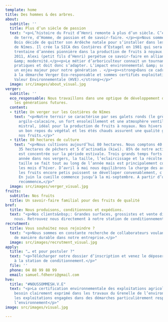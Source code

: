 ```yaml
---
template: home
title: Des hommes & des arbres.
about:
  subtitle: ''
  title: Plus d’un siècle de passion
  text: "<p>L’histoire du Fruit d’Henri remonte à plus d’un siècle. C’est une histoire
    de terre, d’Homme, de passion et de savoir-faire. </p><p>Nous sommes en 1979 lorsqu’Henri
    Bois décide de quitter son Ardèche natale pour s’installer dans les Costières
    de Nîmes. Il crée la SICA des Costières d’Estagel en 1981 qui sera durant une
    trentaine d’années pionnière dans la production de fruits à noyaux. </p><p>Depuis
    2011, Alexi (petit fils d’Henri) perpétue ce savoir-faire en alliant tradition
    &amp; modernité.</p><p>Le métier d’arboriculteur connait un tournant dans ses
    pratiques et doit donc s’adapter. L’impact environnemental &amp; social représente
    un enjeu majeur pour notre génération . </p><p><strong>Dans ce cadre nous adhérons
    à la démarche Verger Eco-responsable et sommes certifiés exploitation à Haute
    Valeur Environnementale (HVE).</strong></p>"
  image: src/images/about_visual.jpg
verger:
  subtitle: ''
  eco_responsable: Nous travaillons dans une optique de développement durable pour
    les générations futures.
  content:
  - title: Un verger sur les Costières de Nîmes
    text: "<p>Notre terroir se caractérise par ses galets ronds (le grès), un sol
      argilo-calacaire, un fort ensoleillement et une atmosphère ventillée par le
      mistral, idéal pour la production de fruits à noyaux. Nos hivers froids permettent
      un bon repos du végétal et les étés chauds assurent une qualité gustative à
      nos fruits.</p>"
  - title: 80 hectares de culture
    text: "<p>Nous cultivons aujourd’hui 80 hectares. Nous comptons 40 hectares d’abricotiers,
      35 hectares de pêchers et 5 d’actinadia (kiwi). 85% de notre activité commerciale
      est concentrée sur la période estivale. Trois grands temps forts rythment une
      année dans nos vergers, la taille, l’eclaircissage et la récolte. </p><p>La
      taille se fait tout au long de l’année mais est principalement concentrée sur
      les mois d’hiver. D’avril à mai nous équilibrons la charge des arbres pour que
      les fruits encore petis puissent se dévelloper convenablement, c’est l’éclaircissage.
      En juin la cueille commence jusqu’à la mi-septembre. A partir d’octobre la taille
      recommence…</p>"
  image: src/images/verger_visual.jpg
fruits:
  subtitle: Nos fruits
  title: Un savoir-faire familial pour des fruits de qualité
bref:
  title: Nous produisons, conditionnons et expédions.
  text: "<p>Nos clients&nbsp;: Grandes surfaces, grossistes et vente directe chez
    nous. Retrouvez nous directement à notre station de conditionnement</p>"
recrutment:
  title: Vous souhaitez nous rejoindre ?
  text: "<p>Nous sommes en constante recherche de collaborateurs voulant s’investir
    de manière durable dans notre entreprise.</p>"
  image: src/images/recrutment_visual.jpg
apply:
  title: "… et pour postuler ?"
  text: "<p>Télécharger notre dossier d’inscription et venez le déposer aux bureaux
    à la station de conditionnement.</p>"
  file: ''
  phone: 04 88 99 88 99
  email: samuel.fdhenri@gmail.com
hve:
  title: "#NOUSSOMMESH.V.E"
  text: "<p>La certification environnementale des exploitations agricoles répond au
    besoin clairement exprimé dans les travaux du Grenelle de l’environnement de reconnaître
    les exploitations engagées dans des démarches particulièrement respectueuses de
    l’environnement</p>"
image: src/images/visual.jpg

---
```

